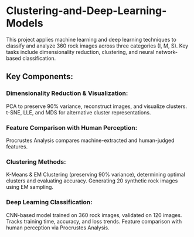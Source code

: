 # Clustering-and-Deep-Learning-Models

This project applies machine learning and deep learning techniques to classify and analyze 360 rock images across three categories (I, M, S). Key tasks include dimensionality reduction, clustering, and neural network-based classification.

## Key Components:

### Dimensionality Reduction & Visualization:
PCA to preserve 90% variance, reconstruct images, and visualize clusters.
t-SNE, LLE, and MDS for alternative cluster representations.
### Feature Comparison with Human Perception:
Procrustes Analysis compares machine-extracted and human-judged features.
### Clustering Methods:
K-Means & EM Clustering (preserving 90% variance), determining optimal clusters and evaluating accuracy.
Generating 20 synthetic rock images using EM sampling.
### Deep Learning Classification:
CNN-based model trained on 360 rock images, validated on 120 images.
Tracks training time, accuracy, and loss trends.
Feature comparison with human perception via Procrustes Analysis.
